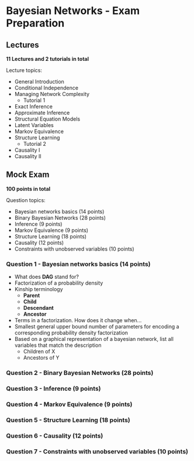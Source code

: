 # Bayesian Networks - Exam Preparation


## Lectures


**11 Lectures and 2 tutorials in total**

Lecture topics:

* General Introduction
* Conditional Independence
* Managing Network Complexity
	* Tutorial 1
* Exact Inference
* Approximate Inference
* Structural Equation Models
* Latent Variables
* Markov Equivalence
* Structure Learning
	* Tutorial 2
* Causality I
* Causality II	





## Mock Exam

**100 points in total**

Question topics:

* Bayesian networks basics (14 points)
* Binary Bayesian Networks (28 points)
* Inference (9 points)
* Markov Equivalence (9 points)
* Structure Learning (18 points)
* Causality (12 points)
* Constraints with unobserved variables (10 points)




### Question 1 - Bayesian networks basics (14 points)

* What does **DAG** stand for?
* Factorization of a probability density
* Kinship terminology
	* **Parent**
	* **Child**
	* **Descendant**
	* **Ancestor**
* Terms in a factorization. How does it change when...
* Smallest general upper bound number of parameters for encoding a corresponding probability density factorization
* Based on a graphical representation of a bayesian network, list all variables that match the description
	* Children of X
	* Ancestors of Y










### Question 2 - Binary Bayesian Networks (28 points)








### Question 3 - Inference (9 points)












### Question 4 - Markov Equivalence (9 points)









### Question 5 - Structure Learning (18 points)








### Question 6 - Causality (12 points)













### Question 7 - Constraints with unobserved variables (10 points)









